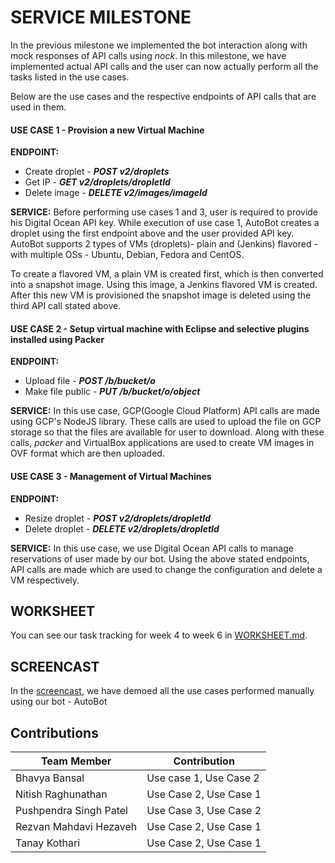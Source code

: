 # SERVICE MILESTONE

In the previous milestone we implemented the bot interaction along with mock responses of API calls using _nock_. In this milestone, we have implemented actual API calls and the user can now actually perform all the tasks listed in the use cases.

Below are the use cases and the respective endpoints of API calls that are used in them.

#### USE CASE 1 - Provision a new Virtual Machine

**ENDPOINT:**
* Create droplet - _**POST v2/droplets**_
* Get IP - _**GET v2/droplets/dropletId**_
* Delete image - _**DELETE v2/images/imageId**_

**SERVICE:** Before performing use cases 1 and 3, user is required to provide his Digital Ocean API key. While execution of use case 1, AutoBot creates a droplet using the first endpoint above and the user provided API key. AutoBot supports 2 types of VMs (droplets)- plain and (Jenkins) flavored - with multiple OSs - Ubuntu, Debian, Fedora and CentOS. 

To create a flavored VM, a plain VM is created first, which is then converted into a snapshot image. Using this image, a Jenkins flavored VM is created. After this new VM is provisioned the snapshot image is deleted using the third API call stated above.

#### USE CASE 2 - Setup virtual machine with Eclipse and selective plugins installed using Packer

**ENDPOINT:**
* Upload file - _**POST /b/bucket/o**_
* Make file public - _**PUT /b/bucket/o/object**_

**SERVICE:** In this use case, GCP(Google Cloud Platform) API calls are made using GCP's NodeJS library. These calls are used to upload the file on GCP storage so that the files are available for user to download. Along with these calls, *packer* and VirtualBox applications are used to create VM images in OVF format which are then uploaded.

#### USE CASE 3 - Management of Virtual Machines

**ENDPOINT:**
* Resize droplet - _**POST v2/droplets/dropletId**_
* Delete droplet - _**DELETE v2/droplets/dropletId**_

**SERVICE:** In this use case, we use Digital Ocean API calls to manage reservations of user made by our bot. Using the above stated endpoints, API calls are made which are used to change the configuration and delete a VM respectively.

## WORKSHEET
You can see our task tracking for week 4 to week 6 in [WORKSHEET.md](https://github.ncsu.edu/bbansal/AutoBots/blob/master/Docs/WORKSHEET.md).

## SCREENCAST

In the [screencast](https://youtu.be/IBnlUZ6Gx4A), we have demoed all the use cases performed manually using our bot - AutoBot

## Contributions

| Team Member   | Contribution   
| ------------- | ------------ 
| Bhavya Bansal      |  Use case 1, Use Case 2      
| Nitish Raghunathan     |    Use Case 2, Use Case 1
| Pushpendra Singh Patel |    Use Case 3, Use Case 2
| Rezvan Mahdavi Hezaveh  |   Use Case 2, Use Case 1
| Tanay Kothari | Use Case 2, Use Case 1
 
